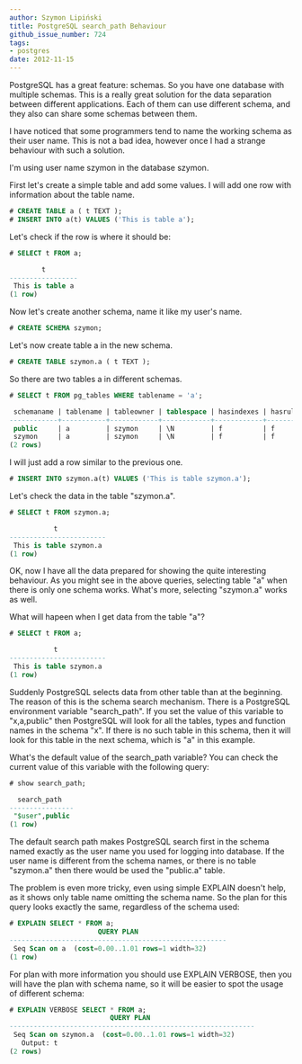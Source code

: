 ```yaml
---
author: Szymon Lipiński
title: PostgreSQL search_path Behaviour
github_issue_number: 724
tags:
- postgres
date: 2012-11-15
---
```


PostgreSQL has a great feature: schemas. So you have one database with multiple schemas. This is a really great solution for the data separation between different applications. Each of them can use different schema, and they also can share some schemas between them.

I have noticed that some programmers tend to name the working schema as their user name. This is not a bad idea, however once I had a strange behaviour with such a solution.

I'm using user name szymon in the database szymon.

First let's create a simple table and add some values. I will add one row with information about the table name.

```sql
# CREATE TABLE a ( t TEXT );
# INSERT INTO a(t) VALUES ('This is table a');
```

Let's check if the row is where it should be:

```sql
# SELECT t FROM a;

        t
-----------------
 This is table a
(1 row)
```

Now let's create another schema, name it like my user's name.

```sql
# CREATE SCHEMA szymon;
```

Let's now create table a in the new schema.

```sql
# CREATE TABLE szymon.a ( t TEXT );
```

So there are two tables a in different schemas.

```sql
# SELECT t FROM pg_tables WHERE tablename = 'a';

 schemaname | tablename | tableowner | tablespace | hasindexes | hasrules | hastriggers
------------+-----------+------------+------------+------------+----------+-------------
 public     | a         | szymon     | \N         | f          | f        | f
 szymon     | a         | szymon     | \N         | f          | f        | f
(2 rows)
```

I will just add a row similar to the previous one.

```sql
# INSERT INTO szymon.a(t) VALUES ('This is table szymon.a');
```

Let's check the data in the table "szymon.a".

```sql
# SELECT t FROM szymon.a;

           t
------------------------
 This is table szymon.a
(1 row)
```

OK, now I have all the data prepared for showing the quite interesting behaviour. As you might see in the above queries, selecting table "a" when there is only one schema works. What's more, selecting "szymon.a" works as well.

What will hapeen when I get data from the table "a"?

```sql
# SELECT t FROM a;

           t
------------------------
 This is table szymon.a
(1 row)
```

Suddenly PostgreSQL selects data from other table than at the beginning. The reason of this is the schema search mechanism. There is a PostgreSQL environment variable "search_path". If you set the value of this variable to "x,a,public" then PostgreSQL will look for all the tables, types and function names in the schema "x". If there is no such table in this schema, then it will look for this table in the next schema, which is "a" in this example.

What's the default value of the search_path variable? You can check the current value of this variable with the following query:

```sql
# show search_path;

  search_path
----------------
 "$user",public
(1 row)
```

The default search path makes PostgreSQL search first in the schema named exactly as the user name you used for logging into database. If the user name is different from the schema names, or there is no table "szymon.a" then there would be used the "public.a" table.

The problem is even more tricky, even using simple EXPLAIN doesn't help, as it shows only table name omitting the schema name. So the plan for this query looks exactly the same, regardless of the schema used:

```sql
# EXPLAIN SELECT * FROM a;
                      QUERY PLAN
------------------------------------------------------
 Seq Scan on a  (cost=0.00..1.01 rows=1 width=32)
(1 row)
```

For plan with more information you should use EXPLAIN VERBOSE, then you will have the plan with schema name, so it will be easier to spot the usage of different schema:

```sql
# EXPLAIN VERBOSE SELECT * FROM a;
                         QUERY PLAN
-------------------------------------------------------------
 Seq Scan on szymon.a  (cost=0.00..1.01 rows=1 width=32)
   Output: t
(2 rows)
```
